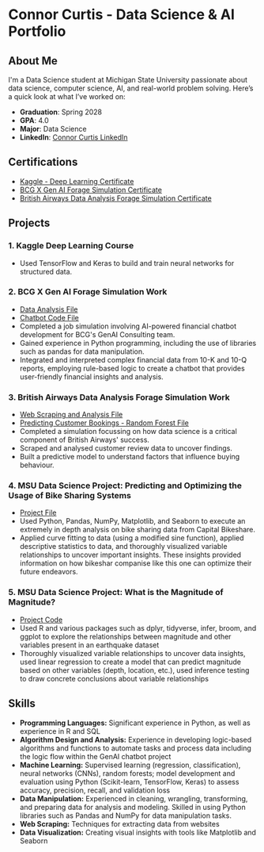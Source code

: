 # Connor Curtis - Data Science & AI Portfolio

## About Me

I'm a Data Science student at Michigan State University passionate about data science, computer science, AI, and real-world problem solving. Here’s a quick look at what I’ve worked on:

- **Graduation**: Spring 2028
- **GPA**: 4.0
- **Major**: Data Science
- **LinkedIn**: [Connor Curtis LinkedIn](https://www.linkedin.com/in/connor-curtis-803028364/)

## Certifications

- [Kaggle - Deep Learning Certificate](https://github.com/connorcurtis6/ConnorCurtis-Portfolio/blob/main/Kaggle-%20Intro%20to%20Deep%20Learning%20Certificate.png?raw=true)
- [BCG X Gen AI Forage Simulation Certificate](https://github.com/connorcurtis6/ConnorCurtis-Portfolio/blob/main/Forage%20-%20BCG%20X%20Certificate%20(job%20simulation).pdf)
- [British Airways Data Analysis Forage Simulation Certificate](https://github.com/connorcurtis6/ConnorCurtis-Portfolio/blob/main/Forage%20-%20British%20Airways%20Certificate%20(job%20simulation).pdf)

## Projects

### 1. Kaggle Deep Learning Course
- Used TensorFlow and Keras to build and train neural networks for structured data.

### 2. BCG X Gen AI Forage Simulation Work
- [Data Analysis File](https://github.com/connorcurtis6/ConnorCurtis-Portfolio/blob/main/BCG%20X.ipynb)
- [Chatbot Code File](https://github.com/connorcurtis6/ConnorCurtis-Portfolio/blob/main/app.py)
- Completed a job simulation involving AI-powered financial chatbot development for BCG's GenAI Consulting team.
- Gained experience in Python programming, including the use of libraries such as pandas for data manipulation.
- Integrated and interpreted complex financial data from 10-K and 10-Q reports, employing rule-based logic to create a chatbot that provides user-friendly financial insights and analysis.

### 3. British Airways Data Analysis Forage Simulation Work
- [Web Scraping and Analysis File](https://github.com/connorcurtis6/ConnorCurtis-Portfolio/blob/main/Forage%20British%20Airways.ipynb)
- [Predicting Customer Bookings - Random Forest File](https://github.com/connorcurtis6/ConnorCurtis-Portfolio/blob/main/British%20Airways%20Machine%20Learning.ipynb)
- Completed a simulation focussing on how data science is a critical component of British Airways' success.
- Scraped and analysed customer review data to uncover findings.
- Built a predictive model to understand factors that influence buying behaviour.

### 4. MSU Data Science Project: Predicting and Optimizing the Usage of Bike Sharing Systems
- [Project File](https://github.com/connorcurtis6/ConnorCurtis-Portfolio/blob/main/CMSE%20201%20Project.ipynb)
- Used Python, Pandas, NumPy, Matplotlib, and Seaborn to execute an extremely in depth analysis on bike sharing data from Capital Bikeshare.
- Applied curve fitting  to data (using a modified sine function), applied descriptive statistics to data, and thoroughly visualized variable relationships to uncover important insights. These insights provided information on how bikeshar companise like this one can optimize their future endeavors.

### 5. MSU Data Science Project: What is the Magnitude of Magnitude?
- [Project Code](https://github.com/connorcurtis6/ConnorCurtis-Portfolio/blob/main/STT%20180%20Honors%20Project.Rmd)
- Used R and various packages such as dplyr, tidyverse, infer, broom, and ggplot to explore the relationships between magnitude and other variables present in an earthquake dataset
- Thoroughly visualized variable relationships to uncover data insights, used linear regression to create a model that can predict magnitude based on other variables (depth, location, etc.), used inference testing to draw concrete conclusions about variable relationships


## Skills

- **Programming Languages:** Significant experience in Python, as well as experience in R and SQL
- **Algorithm Design and Analysis:** Experience in developing logic-based algorithms and functions to automate tasks and process data including the logic flow within the GenAI chatbot project
- **Machine Learning:** Supervised learning (regression, classification), neural networks (CNNs), random forests; model development and evaluation using Python (Scikit-learn, TensorFlow, Keras) to assess accuracy, precision, recall, and validation loss
- **Data Manipulation:** Experienced in cleaning, wrangling, transforming, and preparing data for analysis and modeling. Skilled in using Python libraries such as Pandas and NumPy for data manipulation tasks.
- **Web Scraping:** Techniques for extracting data from websites
- **Data Visualization:** Creating visual insights with tools like Matplotlib and Seaborn
